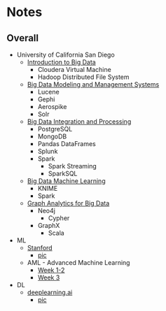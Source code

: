 Notes
===

## Overall
* University of California San Diego
    * [Introduction to Big Data](https://github.com/tinghaolai/just-random-note/blob/master/unorganized_old_note/big-data/big-data-introduction.md)
        * Cloudera Virtual Machine
        * Hadoop Distributed File System
    * [Big Data Modeling and Management Systems](https://github.com/tinghaolai/just-random-note/blob/master/unorganized_old_note/big-data/big-data-modeling-and-management-systems.md)
        * Lucene
        * Gephi
        * Aerospike
        * Solr
    * [Big Data Integration and Processing](https://github.com/tinghaolai/just-random-note/blob/master/unorganized_old_note/big-data/big-data-integration-and-processing.md)
        * PostgreSQL
        * MongoDB
        * Pandas DataFrames
        * Splunk
        * Spark
            * Spark Streaming
            * SparkSQL
    * [Big Data Machine Learning](https://github.com/tinghaolai/just-random-note/blob/master/unorganized_old_note/big-data/big-data-Machine-Learning.md)
        * KNIME
        * Spark
    * [Graph Analytics for Big Data](https://github.com/tinghaolai/just-random-note/blob/master/unorganized_old_note/big-data/graph-analytics-for-big-data.md)
        * Neo4j
            * Cypher
        * GraphX
            * Scala
* ML
    * [Stanford](https://github.com/tinghaolai/just-random-note/blob/master/unorganized_old_note/michine-learning/machine-learning-Standford.md)
        * [pic](https://github.com/tinghaolai/just-random-note/blob/master/unorganized_old_note/michine-learning/machine-learning-Standford-pic-notes.md)
    * AML - Advanced Machine Learning
        * [Week 1-2](https://github.com/tinghaolai/just-random-note/blob/master/unorganized_old_note/michine-learning/AML_C1_1-2.md)
        * [Week 3](https://github.com/tinghaolai/just-random-note/blob/master/unorganized_old_note/michine-learning/AML_C1_3.md)
* DL
    * [deeplearning.ai](https://github.com/tinghaolai/just-random-note/blob/master/unorganized_old_note/michine-learning/deeplearning.ai.md)
        * [pic](https://github.com/tinghaolai/just-random-note/blob/master/unorganized_old_note/michine-learning/deeplearning.ai-pic-notes.md)

<!---
## Certificates
* University of Michigan
    * [Getting Started with Python](https://www.coursera.org/account/accomplishments/certificate/UQZXK2DYD5KU)
    * [Python](https://www.coursera.org/account/accomplishments/certificate/4K8GJNCEFQT3)
    * [Using Python to Access Web Data](https://www.coursera.org/account/accomplishments/certificate/QDZQCZVG3AUC)
    * [Using Databases with Python](https://www.coursera.org/account/accomplishments/certificate/QDZQCZVG3AUC)
    * [Capstone: Retrieving, Processing, and Visualizing Data with Python](https://www.coursera.org/account/accomplishments/certificate/F4JCKRF4A7KB)
* [deeplearning.ai](https://www.coursera.org/account/accomplishments/specialization/LUKTC4P8CYZA)
    * [Neural Networks and Deep Learning](https://www.coursera.org/account/accomplishments/certificate/3KYS5TY5WPXH)
    * [Improving Deep Neural Networks: Hyperparameter tuning, Regularization and Optimization](https://www.coursera.org/account/accomplishments/certificate/LN5U9EVVMEJ2)
    * [Structuring Machine Learning Projects](https://www.coursera.org/account/accomplishments/certificate/8L2ZTSWJBT9X)
    * [Convolutional Neural Networks](https://www.coursera.org/account/accomplishments/certificate/FFL2YFYRB8NS)
    * [Sequence Models](https://www.coursera.org/account/accomplishments/certificate/AEG27AN8TXHH)
* UC San Diego
    * [Introduction to Big Data](https://www.coursera.org/account/accomplishments/certificate/5X8NZ2FRNEUC)
    * [Big Data Modeling and Management Systems](https://www.coursera.org/account/accomplishments/certificate/H33REAL72BTY)
    * [Big Data Integration and Processing](https://www.coursera.org/account/accomplishments/certificate/R2HBJCU6CM6F)
    * [Machine Learning With Big Data](https://www.coursera.org/account/accomplishments/records/Q8VW65NN8KRJ)
-->





